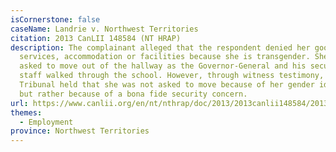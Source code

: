 ```yaml
---
isCornerstone: false
caseName: Landrie v. Northwest Territories
citation: 2013 CanLII 148584 (NT HRAP)
description: The complainant alleged that the respondent denied her goods,
  services, accommodation or facilities because she is transgender. She was
  asked to move out of the hallway as the Governor-General and his security
  staff walked through the school. However, through witness testimony, the
  Tribunal held that she was not asked to move because of her gender identity,
  but rather because of a bona fide security concern.
url: https://www.canlii.org/en/nt/nthrap/doc/2013/2013canlii148584/2013canlii148584.html?searchUrlHash=AAAAAQAiZ2VuZGVyIGlkZW50aXR5LCBnZW5kZXIgZXhwcmVzc2lvbgAAAAAB&resultIndex=8
themes:
  - Employment
province: Northwest Territories
---
```

